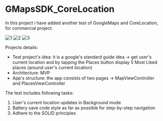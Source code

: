 # GMapsSDK_CoreLocation
In this project i have added another test of GoogleMaps and CoreLocation, for commercial project. 

![1](https://github.com/DimaMkrtumyan/GMapsSDK_CoreLocation/assets/103276250/b4d5bc08-d849-4d4a-a572-94dd3e30c3ae)
![2](https://github.com/DimaMkrtumyan/GMapsSDK_CoreLocation/assets/103276250/76b62b97-b2b3-4b64-ad04-b868dbc64c13)
![3](https://github.com/DimaMkrtumyan/GMapsSDK_CoreLocation/assets/103276250/ff14d525-a83a-49bf-8a07-a3cfd2bcff66)


Projects details: 
- Test project's idea: it is a google's standard guide idea -> get user's current location and by tapping the Places button display 5 Most Liked places (around user's current location)
- Architecture: MVP
- App's structure: the app consists of two pages -> MapViewController and PlacesViewController

The test includes following tasks:
1) User's current location updates in Background mode
2) Battery save code style as far as possible for step-by-step navigation
3) Adhere to the SOLID principles
